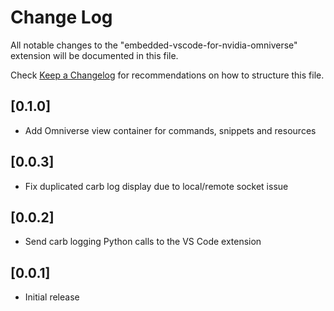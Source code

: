 # Change Log

All notable changes to the "embedded-vscode-for-nvidia-omniverse" extension will be documented in this file.

Check [Keep a Changelog](http://keepachangelog.com/) for recommendations on how to structure this file.

## [0.1.0]

- Add Omniverse view container for commands, snippets and resources

## [0.0.3]

- Fix duplicated carb log display due to local/remote socket issue

## [0.0.2]

- Send carb logging Python calls to the VS Code extension

## [0.0.1]

- Initial release